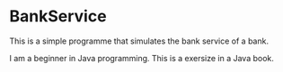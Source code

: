 # BankService
This is a simple programme that simulates the bank service of a bank. 

I am a beginner in Java programming. This is a exersize in a Java book.

